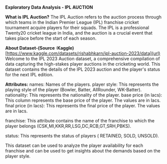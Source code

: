 **Exploratory Data Analysis - IPL AUCTION**

**What is IPL Auction?**
The IPL Auction refers to the auction process through which teams in the Indian Premier League (IPL) franchise cricket tournament acquire players for their squads. The IPL is a professional Twenty20 cricket league in India, and the auction is a crucial event that takes place before the start of each season.

**About Dataset-(Source :Kaggle)**
[https://www.kaggle.com/datasets/rishabhkarn/ipl-auction-2023/data](url)
Welcome to the IPL 2023 Auction dataset, a comprehensive compilation of data capturing the high-stakes player auctions in the cricketing world. This dataset contains the details of the IPL 2023 auction and the player's status for the next IPL edition.

**Attributes:**
names: Names of the players.
player style: This represents the playing style of the player (Bowler, Batter, AllRounder, WK-Batter).
nationality: This represents the nationality of the player.
base price (in lacs): This column represents the base price of the player. The values are in lacs.
final price (in lacs): This represents the final price of the player. The values are in lacs.

franchise: This attribute contains the name of the franchise to which the player belongs
(CSK,MI,KKR,RR,LSG,DC,RCB,GT,SRH,PBKS).

status: This represents the status of players ( RETAINED, SOLD, UNSOLD).

This dataset can be used to analyze the player availability for each franchise and can be used to get insights about the demands based on the player style.
